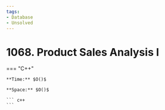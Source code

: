 ```yaml
---
tags:
- Database
- Unsolved
---
```



# 1068. Product Sales Analysis I

=== "C++"

    **Time:** $O()$

    **Space:** $O()$

    ``` c++
    ```